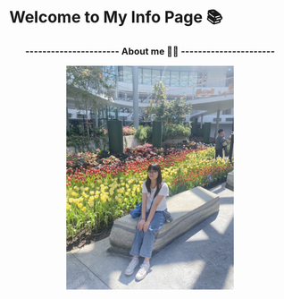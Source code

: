 # Welcome to My Info Page 📚 
<div style="text-align: center;">
 <h3>---------------------- About me 👩🏻 ----------------------</h3>
 <img src="IMG_5122.jpeg" alt="punch" width="300" />
</div>



